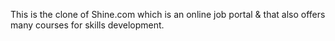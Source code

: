 This is the clone of Shine.com which is an online job portal & that also offers many courses for skills development.
